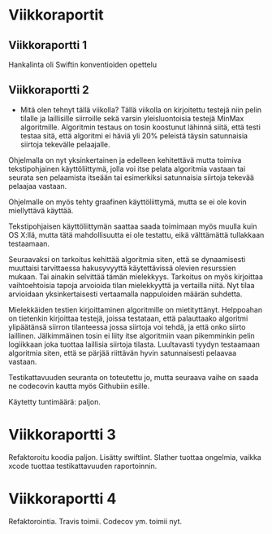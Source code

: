 # Viikkoraportit
## Viikkoraportti 1
Hankalinta oli Swiftin konventioiden opettelu

## Viikkoraportti 2
- Mitä olen tehnyt tällä viikolla?
Tällä viikolla on kirjoitettu testejä niin pelin tilalle ja laillisille siirroille sekä varsin yleisluontoisia testejä MinMax algoritmille. Algoritmin testaus on tosin koostunut lähinnä siitä, että testi testaa sitä, että algoritmi ei häviä yli 20% peleistä täysin satunnaisia siirtoja tekevälle pelaajalle.

Ohjelmalla on nyt yksinkertainen ja edelleen kehitettävä mutta toimiva tekstipohjainen käyttöliittymä, jolla voi itse pelata algoritmia vastaan tai seurata sen pelaamista itseään tai esimerkiksi satunnaisia siirtoja tekevää pelaajaa vastaan.

Ohjelmalle on myös tehty graafinen käyttöliittymä, mutta se ei ole kovin miellyttävä käyttää.

Tekstipohjaisen käyttöliittymän saattaa saada toimimaan myös muulla kuin OS X:llä, mutta tätä mahdollisuutta ei ole testattu, eikä välttämättä tullakkaan testaamaan.

Seuraavaksi on tarkoitus kehittää algoritmia siten, että se dynaamisesti muuttaisi tarvittaessa hakusyvyyttä käytettävissä olevien resurssien mukaan. Tai ainakin selvittää tämän mielekkyys. Tarkoitus on myös kirjoittaa vaihtoehtoisia tapoja arvoioida tilan mielekkyyttä ja vertailla niitä. Nyt tilaa arvioidaan yksinkertaisesti vertaamalla nappuloiden määrän suhdetta.

Mielekkäiden testien kirjoittaminen algoritmille on mietityttänyt. Helppoahan on tietenkin kirjoittaa testejä, joissa testataan, että palauttaako algoritmi ylipäätänsä siirron tilanteessa jossa siirtoja voi tehdä, ja että onko siirto laillinen. Jälkimmäinen tosin ei liity itse algoritmiin vaan pikemminkin pelin logiikkaan joka tuottaa laillisia siirtoja tilasta. Luultavasti tyydyn testaamaan algoritmia siten, että se pärjää riittävän hyvin satunnaisesti pelaavaa vastaan.

Testikattavuuden seuranta on toteutettu jo, mutta seuraava vaihe on saada ne codecovin kautta myös Githubiin esille.

Käytetty tuntimäärä: paljon.

# Viikkoraportti 3

Refaktoroitu koodia paljon.
Lisätty swiftlint.
Slather tuottaa ongelmia, vaikka xcode tuottaa testikattavuuden raportoinnin.

# Viikkoraportti 4

Refaktorointia.
Travis toimii. Codecov ym. toimii nyt.


